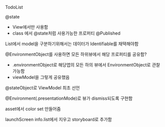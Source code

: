 

TodoList

@state 
- View에서만 사용함
- class 에서 @state처럼 사용가능한 프로퍼티 @Published

List에서 model을 구분하기위해서는 데이터가 Identifiable를 채택해야함

@EnvironmentObject를 사용하면 모든 하위뷰에서 해당 프로퍼티를 공유함?
- .environmentObject로 해당앱의 모든 하의 뷰에서 EnvironmentObject로 관찰가능함
- viewModel을 그렇게 공유했음

@stateObject로 ViewModel 최초 선언

@Environment(.presentationMode)로 뷰가 dismiss되도록 구현함

asset에서 color set 만들어줌

launchScreen info.list에서 지우고 storyboard로 추가함
